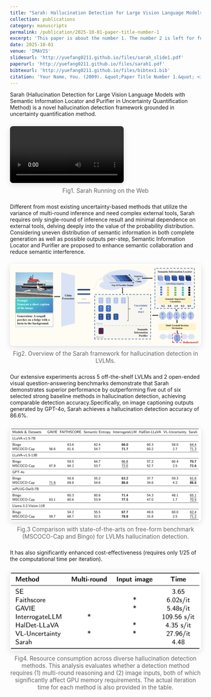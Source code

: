 ```yaml
---
title: "Sarah: Hallucination Detection for Large Vision Language Models with Semantic Information Locator and Purifier in Uncertainty Quantification Method"
collection: publications
category: manuscripts
permalink: /publication/2025-10-01-paper-title-number-1
excerpt: 'This paper is about the number 1. The number 2 is left for future work.'
date: 2025-10-01
venue: 'IMAVIS'
slidesurl: 'http://yuefang0211.github.io/files/sarah_slide1.pdf'
paperurl: 'http://yuefang0211.github.io/files/sarah1.pdf'
bibtexurl: 'http://yuefang0211.github.io/files/bibtex1.bib'
citation: 'Your Name, You. (2009). &quot;Paper Title Number 1.&quot; <i>Journal 1</i>. 1(1).'
---
```

Sarah (Hallucination Detection for Large Vision Language Models with Semantic Information Locator and Purifier in Uncertainty Quantification Method) is a novel hallucination detection framework grounded in uncertainty quantification method. 

<!-- ===== 多媒体展示：视频（含题注） ===== -->
<figure style="margin: 1.5rem 0;">
  <video controls preload="metadata" style="max-width: 100%; border-radius: 8px; box-shadow: 0 4px 16px rgba(0,0,0,0.12);">
    <source src="/assets/videos/sarah_demo.mp4" type="video/mp4" />
    Your browser does not support the video tag.
  </video>
  <figcaption style="text-align: center; color: #666; font-size: 0.95rem; margin-top: 0.5rem;">
    Fig1. Sarah Running on the Web
  </figcaption>
</figure>

<!-- 正文占位（可替换为实际内容） -->
Different from most existing uncertainty-based methods that utilize the variance of multi-round inference and need complex external tools, Sarah requires only single-round of inference result and minimal dependence on external tools, delving deeply into the value of the probability distribution. Considering uneven distribution of semantic information in both complete generation as well as possible outputs per-step, Semantic Information Locator and Purifier are proposed to enhance semantic collaboration and reduce semantic interference. 

<!-- ===== 多媒体展示：图片（含题注） ===== -->
<figure style="margin: 1.5rem 0;">
  <img src="/images/总框架.png" alt="Sarah framework overview" style="max-width: 100%; border-radius: 8px; box-shadow: 0 4px 16px rgba(0,0,0,0.12);" />
  <figcaption style="text-align: center; color: #666; font-size: 0.95rem; margin-top: 0.5rem;">
    Fig2. Overview of the Sarah framework for hallucination detection in LVLMs.
  </figcaption>
</figure>

<!-- 正文占位（可替换为实际内容） -->

Our extensive experiments across 5 off-the-shelf LVLMs and 2 open-ended visual question-answering benchmarks demonstrate that Sarah demonstrates superior performance by outperforming five out of six selected strong baseline methods in hallucination detection, achieving comparable detection accuracy.Specifically, on image captioning outputs generated by GPT-4o, Sarah achieves a hallucination detection accuracy of 86.6%.

<!-- ===== 多媒体展示：图片（含题注） ===== -->
<figure style="margin: 1.5rem 0;">
  <img src="/images/检测结果.png" alt="Detection Performance" style="max-width: 100%; border-radius: 8px; box-shadow: 0 4px 16px rgba(0,0,0,0.12);" />
  <figcaption style="text-align: center; color: #666; font-size: 0.95rem; margin-top: 0.5rem;">
    Fig.3 Comparison with state-of-the-arts on free-form benchmark (MSCOCO-Cap and Bingo) for LVLMs hallucination detection. 
  </figcaption>
</figure>

<!-- 正文占位（可替换为实际内容） -->

It has also  significantly enhanced cost-effectiveness (requires only 1/25 of the computational time per iteration).  

<!-- ===== 多媒体展示：图片（含题注） ===== -->
<figure style="margin: 1.5rem 0;">
  <img src="/images/耗时对比.png" alt="Time Consume" style="max-width: 100%; border-radius: 8px; box-shadow: 0 4px 16px rgba(0,0,0,0.12);" />
  <figcaption style="text-align: center; color: #666; font-size: 0.95rem; margin-top: 0.5rem;">
    Fig4. Resource consumption across diverse hallucination detection methods. This analysis evaluates whether a detection method requires (1) multi-round reasoning and (2) image inputs, both of which significantly affect GPU memory requirements. The actual iteration time for each method is also provided in the table.
  </figcaption>
</figure>
